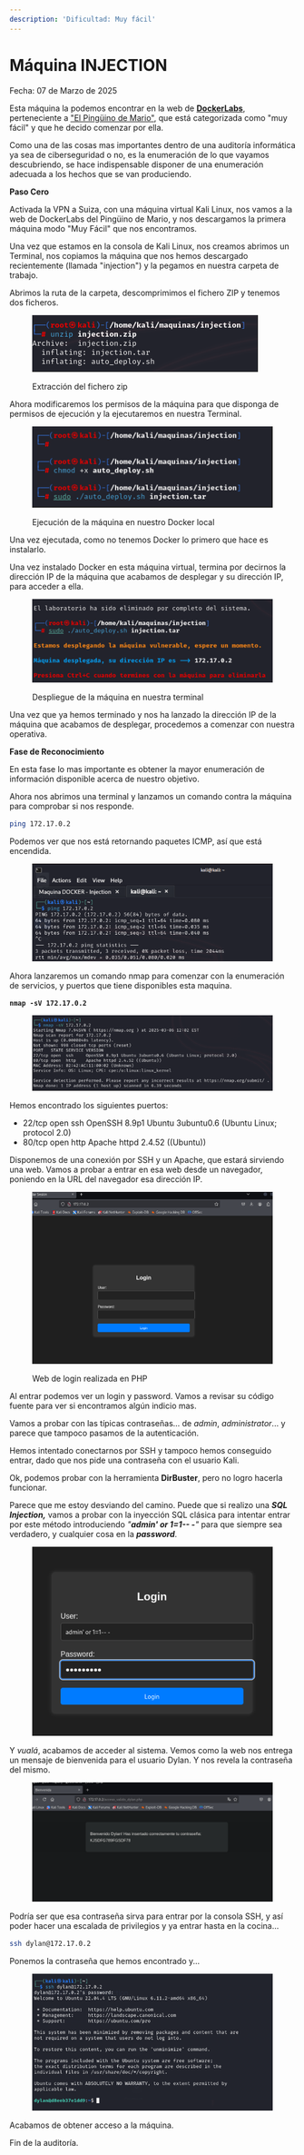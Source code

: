 ```yaml
---
description: 'Dificultad: Muy fácil'
---
```


# Máquina INJECTION

Fecha: 07 de Marzo de 2025

Esta máquina la podemos encontrar en la web de [**DockerLabs**](https://dockerlabs.es/), perteneciente a ["El Pingüino de Mario"](https://www.youtube.com/channel/UCGLfzfKRUsV6BzkrF1kJGsg), que está categorizada como "muy fácil" y que he decido comenzar por ella.

Como una de las cosas mas importantes dentro de una auditoría informática ya sea de ciberseguridad o no, es la enumeración de lo que vayamos descubriendo, se hace indispensable disponer de una enumeración adecuada a los hechos que se van produciendo.



**Paso Cero**

Activada la VPN a Suiza, con una máquina virtual Kali Linux, nos vamos a la web de DockerLabs del Pingüino de Mario, y nos descargamos la primera máquina modo "Muy Fácil" que nos encontramos.

Una vez que estamos en la consola de Kali Linux, nos creamos abrimos un Terminal, nos copiamos la máquina que nos hemos descargado recientemente (llamada "injection") y la pegamos en nuestra carpeta de trabajo.

Abrimos la ruta de la carpeta, descomprimimos el fichero ZIP y tenemos dos ficheros.

<figure><img src="../../.gitbook/assets/image.png" alt=""><figcaption><p>Extracción del fichero zip</p></figcaption></figure>

Ahora modificaremos los permisos de la máquina para que disponga de permisos de ejecución y la ejecutaremos en nuestra Terminal.

<figure><img src="../../.gitbook/assets/image (1).png" alt=""><figcaption><p>Ejecución de la máquina en nuestro Docker local</p></figcaption></figure>

Una vez ejecutada, como no tenemos Docker lo primero que hace es instalarlo.

Una vez instalado Docker en esta máquina virtual, termina por decirnos la dirección IP de la máquina que acabamos de desplegar y su dirección IP, para acceder a ella.

<figure><img src="../../.gitbook/assets/image (2).png" alt=""><figcaption><p>Despliegue de la máquina en nuestra terminal</p></figcaption></figure>

Una vez que ya hemos terminado y nos ha lanzado la dirección IP de la máquina que acabamos de desplegar, procedemos a comenzar con nuestra operativa.



**Fase de Reconocimiento**

En esta fase lo mas importante es obtener la mayor enumeración de información disponible acerca de nuestro objetivo.&#x20;

Ahora nos abrimos una terminal y lanzamos un comando contra la máquina para comprobar si nos responde.

```bash
ping 172.17.0.2
```

Podemos ver que nos está retornando paquetes ICMP, así que está encendida.

<figure><img src="../../.gitbook/assets/image (3).png" alt=""><figcaption></figcaption></figure>

Ahora lanzaremos un comando nmap para comenzar con la enumeración de servicios, y puertos que tiene disponibles esta maquina.

<pre class="language-bash"><code class="lang-bash"><strong>nmap -sV 172.17.0.2
</strong></code></pre>

<figure><img src="../../.gitbook/assets/image (4).png" alt=""><figcaption></figcaption></figure>

Hemos encontrado los siguientes puertos:&#x20;

* 22/tcp open ssh OpenSSH 8.9p1 Ubuntu 3ubuntu0.6 (Ubuntu Linux; protocol 2.0)&#x20;
* 80/tcp open http Apache httpd 2.4.52 ((Ubuntu))

Disponemos de una conexión por SSH y un Apache, que estará sirviendo una web. Vamos a probar a entrar en esa web desde un navegador, poniendo en la URL del navegador esa dirección IP.

<figure><img src="../../.gitbook/assets/image (5).png" alt=""><figcaption><p>Web de login realizada en PHP</p></figcaption></figure>

Al entrar podemos ver un login y password. Vamos a revisar su código fuente para ver si encontramos algún indicio mas.

Vamos a probar con las típicas contraseñas... de _admin_, _administrator_... y parece que tampoco pasamos de la autenticación.

Hemos intentado conectarnos por SSH y tampoco hemos conseguido entrar, dado que nos pide una contraseña con el usuario Kali.

Ok, podemos probar con la herramienta **DirBuster**, pero no logro hacerla funcionar.

Parece que me estoy desviando del camino. Puede que si realizo una _**SQL Injection,**_ vamos a probar con la inyección SQL clásica para intentar entrar por este método introduciendo _"**admin' or 1=1-- -**"_ para que siempre sea verdadero, y cualquier cosa en la _**password**_.

<figure><img src="../../.gitbook/assets/image (9).png" alt=""><figcaption></figcaption></figure>

Y _vualá_, acabamos de acceder al sistema. Vemos como la web nos entrega un mensaje de bienvenida para el usuario Dylan. Y nos revela la contraseña del mismo.

<figure><img src="../../.gitbook/assets/image (7).png" alt=""><figcaption></figcaption></figure>

Podría ser que esa contraseña sirva para entrar por la consola SSH, y así poder hacer una escalada de privilegios y ya entrar hasta en la cocina...

```bash
ssh dylan@172.17.0.2
```

Ponemos la contraseña que hemos encontrado y...

<figure><img src="../../.gitbook/assets/image (8).png" alt=""><figcaption></figcaption></figure>

Acabamos de obtener acceso a la máquina.

Fin de la auditoría.
